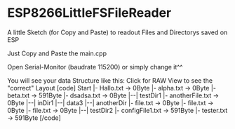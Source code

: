 # ESP8266LittleFSFileReader
A little Sketch (for Copy and Paste) to readout Files and Directorys saved on ESP

Just Copy and Paste the main.cpp

Open Serial-Monitor (baudrate 115200) or simply change it^^

You will see your data Structure like this:
 Click for RAW View to see the "correct" Layout
[code]
Start
|- Hallo.txt -> 0Byte 
|- alpha.txt -> 0Byte
|- beta.txt -> 591Byte
|- dsadsa.txt -> 0Byte
|--| testDir1
   |- anotherFile.txt -> 0Byte
   |--| inDir1
      |--| data3
         |--| anotherDir
            |- file.txt -> 0Byte
               |- file.txt -> 0Byte
   |- file.txt -> 0Byte
|--| testDir2
   |- configFile1.txt -> 591Byte
|- tester.txt -> 591Byte
[/code]

